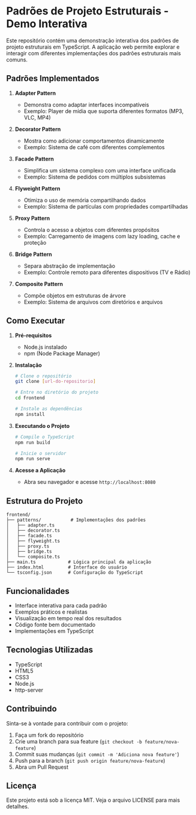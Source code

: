 # Padrões de Projeto Estruturais - Demo Interativa

Este repositório contém uma demonstração interativa dos padrões de projeto estruturais em TypeScript. A aplicação web permite explorar e interagir com diferentes implementações dos padrões estruturais mais comuns.

## Padrões Implementados

1. **Adapter Pattern**
   - Demonstra como adaptar interfaces incompatíveis
   - Exemplo: Player de mídia que suporta diferentes formatos (MP3, VLC, MP4)

2. **Decorator Pattern**
   - Mostra como adicionar comportamentos dinamicamente
   - Exemplo: Sistema de café com diferentes complementos

3. **Facade Pattern**
   - Simplifica um sistema complexo com uma interface unificada
   - Exemplo: Sistema de pedidos com múltiplos subsistemas

4. **Flyweight Pattern**
   - Otimiza o uso de memória compartilhando dados
   - Exemplo: Sistema de partículas com propriedades compartilhadas

5. **Proxy Pattern**
   - Controla o acesso a objetos com diferentes propósitos
   - Exemplo: Carregamento de imagens com lazy loading, cache e proteção

6. **Bridge Pattern**
   - Separa abstração de implementação
   - Exemplo: Controle remoto para diferentes dispositivos (TV e Rádio)

7. **Composite Pattern**
   - Compõe objetos em estruturas de árvore
   - Exemplo: Sistema de arquivos com diretórios e arquivos

## Como Executar

1. **Pré-requisitos**
   - Node.js instalado
   - npm (Node Package Manager)

2. **Instalação**
   ```bash
   # Clone o repositório
   git clone [url-do-repositorio]

   # Entre no diretório do projeto
   cd frontend

   # Instale as dependências
   npm install
   ```

3. **Executando o Projeto**
   ```bash
   # Compile o TypeScript
   npm run build

   # Inicie o servidor
   npm run serve
   ```

4. **Acesse a Aplicação**
   - Abra seu navegador e acesse `http://localhost:8080`

## Estrutura do Projeto

```
frontend/
├── patterns/           # Implementações dos padrões
│   ├── adapter.ts
│   ├── decorator.ts
│   ├── facade.ts
│   ├── flyweight.ts
│   ├── proxy.ts
│   ├── bridge.ts
│   └── composite.ts
├── main.ts            # Lógica principal da aplicação
├── index.html         # Interface do usuário
└── tsconfig.json      # Configuração do TypeScript
```

## Funcionalidades

- Interface interativa para cada padrão
- Exemplos práticos e realistas
- Visualização em tempo real dos resultados
- Código fonte bem documentado
- Implementações em TypeScript

## Tecnologias Utilizadas

- TypeScript
- HTML5
- CSS3
- Node.js
- http-server

## Contribuindo

Sinta-se à vontade para contribuir com o projeto:

1. Faça um fork do repositório
2. Crie uma branch para sua feature (`git checkout -b feature/nova-feature`)
3. Commit suas mudanças (`git commit -m 'Adiciona nova feature'`)
4. Push para a branch (`git push origin feature/nova-feature`)
5. Abra um Pull Request

## Licença

Este projeto está sob a licença MIT. Veja o arquivo LICENSE para mais detalhes.
